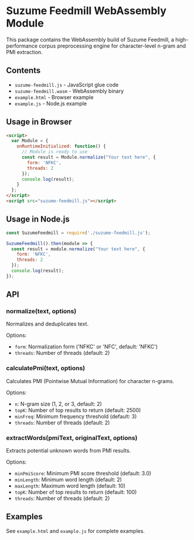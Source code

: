 # Suzume Feedmill WebAssembly Module

This package contains the WebAssembly build of Suzume Feedmill, a high-performance corpus preprocessing engine for character-level n-gram and PMI extraction.

## Contents

- `suzume-feedmill.js` - JavaScript glue code
- `suzume-feedmill.wasm` - WebAssembly binary
- `example.html` - Browser example
- `example.js` - Node.js example

## Usage in Browser

```html
<script>
  var Module = {
    onRuntimeInitialized: function() {
      // Module is ready to use
      const result = Module.normalize("Your text here", {
        form: 'NFKC',
        threads: 2
      });
      console.log(result);
    }
  };
</script>
<script src="suzume-feedmill.js"></script>
```

## Usage in Node.js

```javascript
const SuzumeFeedmill = require('./suzume-feedmill.js');

SuzumeFeedmill().then(module => {
  const result = module.normalize("Your text here", {
    form: 'NFKC',
    threads: 2
  });
  console.log(result);
});
```

## API

### normalize(text, options)

Normalizes and deduplicates text.

Options:
- `form`: Normalization form ('NFKC' or 'NFC', default: 'NFKC')
- `threads`: Number of threads (default: 2)

### calculatePmi(text, options)

Calculates PMI (Pointwise Mutual Information) for character n-grams.

Options:
- `n`: N-gram size (1, 2, or 3, default: 2)
- `topK`: Number of top results to return (default: 2500)
- `minFreq`: Minimum frequency threshold (default: 3)
- `threads`: Number of threads (default: 2)

### extractWords(pmiText, originalText, options)

Extracts potential unknown words from PMI results.

Options:
- `minPmiScore`: Minimum PMI score threshold (default: 3.0)
- `minLength`: Minimum word length (default: 2)
- `maxLength`: Maximum word length (default: 10)
- `topK`: Number of top results to return (default: 100)
- `threads`: Number of threads (default: 2)

## Examples

See `example.html` and `example.js` for complete examples.
